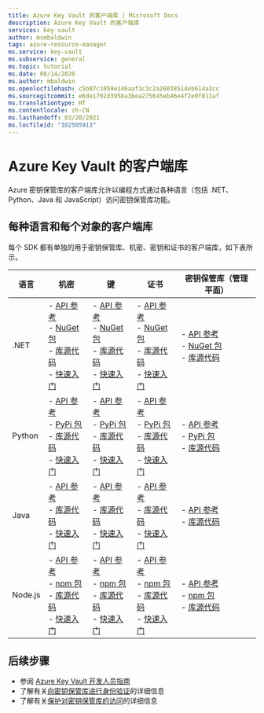 ```yaml
---
title: Azure Key Vault 的客户端库 | Microsoft Docs
description: Azure Key Vault 的客户端库
services: key-vault
author: msmbaldwin
tags: azure-resource-manager
ms.service: key-vault
ms.subservice: general
ms.topic: tutorial
ms.date: 08/14/2020
ms.author: mbaldwin
ms.openlocfilehash: c5b07c1059e146aaf3c3c2a26038514eb614a3cc
ms.sourcegitcommit: e6de1702d3958a3bea275645eb46e4f2e0f011af
ms.translationtype: HT
ms.contentlocale: zh-CN
ms.lasthandoff: 03/20/2021
ms.locfileid: "102505913"
---
```

# <a name="client-libraries-for-azure-key-vault"></a>Azure Key Vault 的客户端库

Azure 密钥保管库的客户端库允许以编程方式通过各种语言（包括 .NET、Python、Java 和 JavaScript）访问密钥保管库功能。

## <a name="client-libraries-per-language-and-object"></a>每种语言和每个对象的客户端库

每个 SDK 都有单独的用于密钥保管库、机密、密钥和证书的客户端库，如下表所示。

| 语言 | 机密 | 键 | 证书 | 密钥保管库（管理平面） |
|--|--|--|--|--|
| .NET | - [API 参考](/dotnet/api/azure.security.keyvault.secrets)<br>- [NuGet 包](https://www.nuget.org/packages/Azure.Security.KeyVault.Secrets/)<br>- [库源代码](https://github.com/Azure/azure-sdk-for-net/tree/master/sdk/keyvault/Azure.Security.KeyVault.Secrets)<br>- [快速入门](../secrets/quick-create-net.md) | - [API 参考](/dotnet/api/azure.security.keyvault.keys)<br>- [NuGet 包](https://www.nuget.org/packages/Azure.Security.KeyVault.Keys/)<br>- [库源代码](https://github.com/Azure/azure-sdk-for-net/tree/master/sdk/keyvault/Azure.Security.KeyVault.Keys)<br>- [快速入门](../keys/quick-create-net.md) | - [API 参考](/dotnet/api/azure.security.keyvault.certificates)<br>- [NuGet 包](https://www.nuget.org/packages/Azure.Security.KeyVault.Certificates/)<br>- [库源代码](https://github.com/Azure/azure-sdk-for-net/tree/master/sdk/keyvault/Azure.Security.KeyVault.Certificates)<br>- [快速入门](../certificates/quick-create-net.md) | - [API 参考](/dotnet/api/microsoft.azure.management.keyvault)<br>- [NuGet 包](https://www.nuget.org/packages/Microsoft.Azure.Management.KeyVault/)<br> - [库源代码](https://github.com/Azure/azure-sdk-for-net/tree/master/sdk/keyvault/Microsoft.Azure.Management.KeyVault)|
| Python| - [API 参考](/python/api/overview/azure/keyvault-secrets-readme)<br>- [PyPi 包](https://pypi.org/project/azure-keyvault-secrets/)<br>- [库源代码](https://github.com/Azure/azure-sdk-for-python/tree/master/sdk/keyvault/azure-keyvault-secrets)<br>- [快速入门](../secrets/quick-create-python.md) |- [API 参考](/python/api/overview/azure/keyvault-keys-readme)<br>- [PyPi 包](https://pypi.org/project/azure-keyvault-keys/)<br>- [库源代码](https://github.com/Azure/azure-sdk-for-python/tree/master/sdk/keyvault/azure-keyvault-keys)<br>- [快速入门](../keys/quick-create-python.md) | - [API 参考](/python/api/overview/azure/keyvault-certificates-readme)<br>- [PyPi 包](https://pypi.org/project/azure-keyvault-certificates/)<br>- [库源代码](https://github.com/Azure/azure-sdk-for-python/tree/master/sdk/keyvault/azure-keyvault-certificates)<br>- [快速入门](../certificates/quick-create-python.md) | - [API 参考](/python/api/azure-mgmt-keyvault/azure.mgmt.keyvault)<br> - [PyPi 包](https://pypi.org/project/azure-mgmt-keyvault/)<br> - [库源代码](https://github.com/Azure/azure-sdk-for-python/tree/master/sdk/keyvault/azure-mgmt-keyvault)|
| Java | - [API 参考](https://azuresdkdocs.blob.core.windows.net/$web/java/azure-security-keyvault-secrets/4.2.0/index.html)<br>- [库源代码](https://github.com/Azure/azure-sdk-for-java/tree/master/sdk/keyvault/azure-security-keyvault-secrets)<br>- [快速入门](../secrets/quick-create-java.md) |- [API 参考](https://azuresdkdocs.blob.core.windows.net/$web/java/azure-security-keyvault-keys/4.2.0/index.html)<br>- [库源代码](https://github.com/Azure/azure-sdk-for-java/tree/master/sdk/keyvault/azure-security-keyvault-keys)<br>- [快速入门](../keys/quick-create-java.md) | - [API 参考](https://azuresdkdocs.blob.core.windows.net/$web/java/azure-security-keyvault-certificates/4.1.0/index.html)<br>- [库源代码](https://github.com/Azure/azure-sdk-for-java/tree/master/sdk/keyvault/azure-security-keyvault-certificates)<br>- [快速入门](../certificates/quick-create-java.md) |- [API 参考](/java/api/com.microsoft.azure.management.keyvault)<br>- [库源代码](https://github.com/Azure/azure-sdk-for-java/tree/master/sdk/keyvault/mgmt-v2016_10_01)|
| Node.js | - [API 参考](/javascript/api/@azure/keyvault-secrets/)<br>- [npm 包](https://www.npmjs.com/package/@azure/keyvault-secrets)<br>- [库源代码](https://github.com/Azure/azure-sdk-for-js/tree/master/sdk/keyvault/keyvault-secrets)<br>- [快速入门](../secrets/quick-create-node.md) |- [API 参考](/javascript/api/@azure/keyvault-keys/)<br>- [npm 包](https://www.npmjs.com/package/@azure/keyvault-keys)<br>- [库源代码](https://github.com/Azure/azure-sdk-for-js/tree/master/sdk/keyvault/keyvault-keys)<br>- [快速入门](../keys/quick-create-node.md)| - [API 参考](/javascript/api/@azure/keyvault-certificates/)<br>- [npm 包](https://www.npmjs.com/package/@azure/keyvault-certificates)<br>- [库源代码](https://github.com/Azure/azure-sdk-for-js/tree/master/sdk/keyvault/keyvault-certificates)<br>- [快速入门](../certificates/quick-create-node.md) |  - [API 参考](/javascript/api/@azure/arm-keyvault/)<br>- [npm 包](https://www.npmjs.com/package/@azure/arm-keyvault)<br>- [库源代码](https://github.com/Azure/azure-sdk-for-js/tree/master/sdk/keyvault/arm-keyvault)

## <a name="next-steps"></a>后续步骤

- 参阅 [Azure Key Vault 开发人员指南](developers-guide.md)
- 了解有关[向密钥保管库进行身份验证](authentication.md)的详细信息
- 了解有关[保护对密钥保管库的访问](secure-your-key-vault.md)的详细信息
